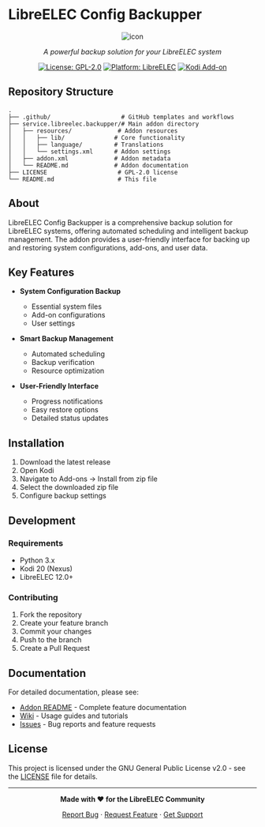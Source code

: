 # LibreELEC Config Backupper

<div align="center">

![icon](https://github.com/user-attachments/assets/33a4f539-e297-44c6-ab05-928501535942)

*A powerful backup solution for your LibreELEC system*

[![License: GPL-2.0](https://img.shields.io/badge/License-GPL%20v2-blue.svg)](LICENSE)
[![Platform: LibreELEC](https://img.shields.io/badge/Platform-LibreELEC-green.svg)](https://libreelec.tv)
[![Kodi Add-on](https://img.shields.io/badge/Kodi-Add--on-orange.svg)](https://kodi.tv)

</div>

## Repository Structure

```
.
├── .github/                    # GitHub templates and workflows
├── service.libreelec.backupper/# Main addon directory
│   ├── resources/             # Addon resources
│   │   ├── lib/              # Core functionality
│   │   ├── language/         # Translations
│   │   └── settings.xml      # Addon settings
│   ├── addon.xml             # Addon metadata
│   └── README.md             # Addon documentation
├── LICENSE                    # GPL-2.0 license
└── README.md                  # This file
```

## About

LibreELEC Config Backupper is a comprehensive backup solution for LibreELEC systems, offering automated scheduling and intelligent backup management. The addon provides a user-friendly interface for backing up and restoring system configurations, add-ons, and user data.

## Key Features

- **System Configuration Backup**
  - Essential system files
  - Add-on configurations
  - User settings
  
- **Smart Backup Management**
  - Automated scheduling
  - Backup verification
  - Resource optimization
  
- **User-Friendly Interface**
  - Progress notifications
  - Easy restore options
  - Detailed status updates

## Installation

1. Download the latest release
2. Open Kodi
3. Navigate to Add-ons → Install from zip file
4. Select the downloaded zip file
5. Configure backup settings

## Development

### Requirements
- Python 3.x
- Kodi 20 (Nexus)
- LibreELEC 12.0+

### Contributing
1. Fork the repository
2. Create your feature branch
3. Commit your changes
4. Push to the branch
5. Create a Pull Request

## Documentation

For detailed documentation, please see:
- [Addon README](service.libreelec.backupper/README.md) - Complete feature documentation
- [Wiki](../../wiki) - Usage guides and tutorials
- [Issues](../../issues) - Bug reports and feature requests

## License

This project is licensed under the GNU General Public License v2.0 - see the [LICENSE](LICENSE) file for details.

---

<div align="center">

**Made with ❤️ for the LibreELEC Community**

[Report Bug](../../issues) · [Request Feature](../../issues) · [Get Support](../../discussions)

</div>
